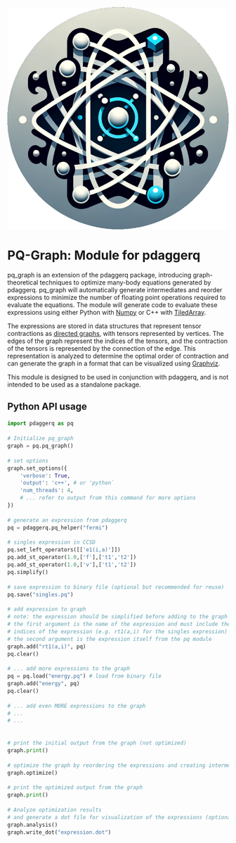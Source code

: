 ![pq_graph Logo](./pq_graph.png)
# PQ-Graph: Module for pdaggerq

pq_graph is an extension of the pdaggerq package, introducing graph-theoretical techniques to optimize many-body equations generated by pdaggerq. pq_graph will automatically generate intermediates and reorder expressions to minimize the number of floating point operations required to evaluate the equations. The module will generate code to evaluate these expressions using either Python with [Numpy](https://numpy.org/)
or C++ with [TiledArray](https://valeevgroup.github.io/tiledarray/dox-master/index.html).

The expressions are stored in data structures that represent tensor contractions as [directed graphs](https://en.wikipedia.org/wiki/Quiver_(mathematics)), with tensors represented by vertices. The edges of the graph represent the indices of the tensors, and the contraction of the tensors is represented by the connection of the edge. This representation is analyzed to determine the optimal order of contraction and can generate the graph in a format that can be visualized using [Graphviz](https://graphviz.org/). 

This module is designed to be used in conjunction with pdaggerq, and is not intended to be used as a standalone package.

## Python API usage

```python
import pdaggerq as pq

# Initialize pq_graph
graph = pq.pq_graph()

# set options
graph.set_options({
    'verbose': True,
    'output': 'c++', # or 'python`
    'num_threads': 4,
    # ... refer to output from this command for more options
})

# generate an expression from pdaggerq
pq = pdaggerq.pq_helper("fermi")

# singles expression in CCSD
pq.set_left_operators([['e1(i,a)']])
pq.add_st_operator(1.0,['f'],['t1','t2'])
pq.add_st_operator(1.0,['v'],['t1','t2'])
pq.simplify()

# save expression to binary file (optional but recommended for reuse)
pq.save("singles.pq")

# add expression to graph
# note: the expression should be simplified before adding to the graph
# the first argument is the name of the expression and must include the
# indices of the expression (e.g. rt1(a,i) for the singles expression)
# the second argument is the expression itself from the pq module
graph.add("rt1(a,i)", pq)
pq.clear()

# ... add more expressions to the graph
pq = pq.load("energy.pq") # load from binary file
graph.add("energy", pq)
pq.clear()

# ... add even MORE expressions to the graph
# ...
# ...


# print the initial output from the graph (not optimized)
graph.print()

# optimize the graph by reordering the expressions and creating intermediates
graph.optimize()

# print the optimized output from the graph
graph.print()

# Analyze optimization results 
# and generate a dot file for visualization of the expressions (optional, requires graphviz)
graph.analysis()
graph.write_dot("expression.dot")
```
